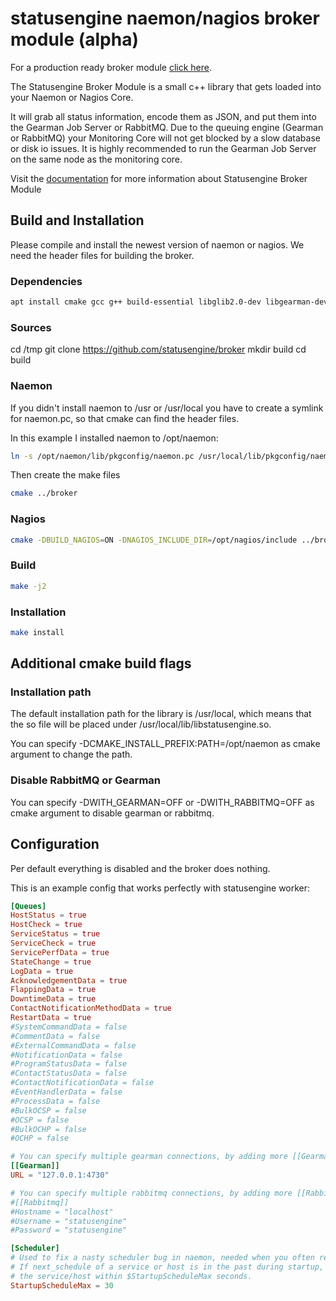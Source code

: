 # statusengine naemon/nagios broker module (alpha)

For a production ready broker module [click here](https://github.com/statusengine/module).

The Statusengine Broker Module is a small c++ library that gets loaded into your Naemon or Nagios Core.

It will grab all status information, encode them as JSON, and put them into the Gearman Job Server or RabbitMQ. Due to the queuing engine (Gearman or RabbitMQ) your Monitoring Core will not get blocked by a slow database or disk io issues. It is highly recommended to run the Gearman Job Server on the same node as the monitoring core.

Visit the [documentation](https://statusengine.org/) for more information about Statusengine Broker Module

## Build and Installation

Please compile and install the newest version of naemon or nagios. We need the header files for building the broker.

### Dependencies
```bash
apt install cmake gcc g++ build-essential libglib2.0-dev libgearman-dev uuid-dev libicu-dev libjson-c-dev pkg-config libssl-dev librabbitmq-dev
```

### Sources

cd /tmp
git clone https://github.com/statusengine/broker
mkdir build
cd build

### Naemon

If you didn't install naemon to /usr or /usr/local you have to create a symlink for naemon.pc, so that cmake can find the header files.

In this example I installed naemon to /opt/naemon:
```bash
ln -s /opt/naemon/lib/pkgconfig/naemon.pc /usr/local/lib/pkgconfig/naemon.pc
```

Then create the make files
```bash
cmake ../broker
```

### Nagios

```bash
cmake -DBUILD_NAGIOS=ON -DNAGIOS_INCLUDE_DIR=/opt/nagios/include ../broker
```

### Build

```bash
make -j2
```

### Installation

```bash
make install
```

## Additional cmake build flags

### Installation path

The default installation path for the library is /usr/local, which means that the so file will be placed under /usr/local/lib/libstatusengine.so.

You can specify -DCMAKE_INSTALL_PREFIX:PATH=/opt/naemon as cmake argument to change the path.

### Disable RabbitMQ or Gearman

You can specify -DWITH_GEARMAN=OFF or -DWITH_RABBITMQ=OFF as cmake argument to disable gearman or rabbitmq.


## Configuration

Per default everything is disabled and the broker does nothing.

This is an example config that works perfectly with statusengine worker:
```toml
[Queues]
HostStatus = true
HostCheck = true
ServiceStatus = true
ServiceCheck = true
ServicePerfData = true
StateChange = true
LogData = true
AcknowledgementData = true
FlappingData = true
DowntimeData = true
ContactNotificationMethodData = true
RestartData = true
#SystemCommandData = false
#CommentData = false
#ExternalCommandData = false
#NotificationData = false
#ProgramStatusData = false
#ContactStatusData = false
#ContactNotificationData = false
#EventHandlerData = false
#ProcessData = false
#BulkOCSP = false
#OCSP = false
#BulkOCHP = false
#OCHP = false

# You can specify multiple gearman connections, by adding more [[Gearman]] sections.
[[Gearman]]
URL = "127.0.0.1:4730"

# You can specify multiple rabbitmq connections, by adding more [[Rabbitmq]] sections.
#[[Rabbitmq]]
#Hostname = "localhost"
#Username = "statusengine"
#Password = "statusengine"

[Scheduler]
# Used to fix a nasty scheduler bug in naemon, needed when you often restart naemon
# If next_schedule of a service or host is in the past during startup, we reschedule
# the service/host within $StartupScheduleMax seconds.
StartupScheduleMax = 30
```
